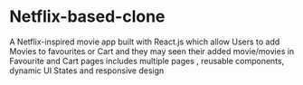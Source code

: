 # Netflix-based-clone
A Netflix-inspired movie app built with React.js which allow Users to add Movies to favourites or Cart and they may seen their added movie/movies  in Favourite and Cart pages includes  multiple pages , reusable components, dynamic UI States and responsive design
